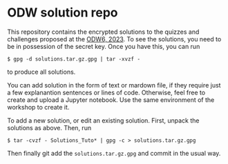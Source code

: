 # ODW solution repo

This repository contains the encrypted solutions to the quizzes and challenges proposed at the [ODW6, 2023](https://github.com/gw-odw/odw-2023). To see the solutions, you need to be in possession of the secret key. Once you have this, you can run
```
$ gpg -d solutions.tar.gz.gpg | tar -xvzf -
```
to produce all solutions.

You can add solution in the form of text or mardown file, if they require just a few explanantion sentences or lines of code. Otherwise, feel free to create and upload a Jupyter notebook. Use the same environment of the workshop to create it.

To add a new solution, or edit an existing solution. First, unpack the solutions as above. Then, run
```
$ tar -cvzf - Solutions_Tuto* | gpg -c > solutions.tar.gz.gpg
```
Then finally git add the `solutions.tar.gz.gpg` and commit in the usual way.

